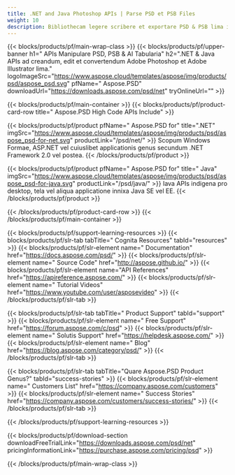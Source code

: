 ```yaml
---
title: .NET and Java Photoshop APIs | Parse PSD et PSB Files
weight: 10
description: Bibliothecam legere scribere et exportare PSD & PSB lima in multiplex suggestis. Stratis extrahendis et manipulatis sine Photoshop inauguratus est.
---
```


{{< blocks/products/pf/main-wrap-class >}}
{{< blocks/products/pf/upper-banner h1=" APIs Manipulare PSD, PSB & AI Tabularia" h2=".NET & Java APIs ad creandum, edit et convertendum Adobe Photoshop et Adobe Illustrator lima." logoImageSrc="https://www.aspose.cloud/templates/aspose/img/products/psd/aspose_psd.svg" pfName=" Aspose.PSD" downloadUrl="https://downloads.aspose.com/psd/net" tryOnlineUrl="" >}}

{{< blocks/products/pf/main-container >}}
{{< blocks/products/pf/product-card-row title=" Aspose.PSD High Code APIs Include" >}}

{{< blocks/products/pf/product pfName=" Aspose.PSD for" title=".NET" imgSrc="https://www.aspose.cloud/templates/aspose/img/products/psd/aspose_psd-for-net.svg" productLink="/psd/net/" >}}
Scopum Windows Formae, ASP.NET vel cuiuslibet applicationis genus secundum .NET Framework 2.0 vel postea.
{{< /blocks/products/pf/product >}}

{{< blocks/products/pf/product pfName=" Aspose.PSD for" title=" Java" imgSrc="https://www.aspose.cloud/templates/aspose/img/products/psd/aspose_psd-for-java.svg" productLink="/psd/java/" >}}
Iava APIs indigena pro desktop, tela vel aliqua applicatione innixa Java SE vel EE.
{{< /blocks/products/pf/product >}}

{{< /blocks/products/pf/product-card-row >}}
{{< /blocks/products/pf/main-container >}}

{{< blocks/products/pf/support-learning-resources >}}
{{< blocks/products/pf/slr-tab tabTitle=" Cognita Resources" tabId="resources" >}}
{{< blocks/products/pf/slr-element name=" Documentation" href="https://docs.aspose.com/psd/" >}}
{{< blocks/products/pf/slr-element name=" Source Code" href="http://aspose.github.io/" >}}
{{< blocks/products/pf/slr-element name="API References" href="https://apireference.aspose.com/" >}}
{{< blocks/products/pf/slr-element name=" Tutorial Videos" href="https://www.youtube.com/user/asposevideo" >}}
{{< /blocks/products/pf/slr-tab >}}

{{< blocks/products/pf/slr-tab tabTitle=" Product Support" tabId="support" >}}
{{< blocks/products/pf/slr-element name=" Free Support" href="https://forum.aspose.com/c/psd" >}}
{{< blocks/products/pf/slr-element name=" Solutis Support" href="https://helpdesk.aspose.com/" >}}
{{< blocks/products/pf/slr-element name=" Blog" href="https://blog.aspose.com/category/psd/" >}}
{{< /blocks/products/pf/slr-tab >}}

{{< blocks/products/pf/slr-tab tabTitle="Quare Aspose.PSD Product Genus?" tabId="success-stories" >}}
{{< blocks/products/pf/slr-element name=" Customers List" href="https://company.aspose.com/customers" >}}
{{< blocks/products/pf/slr-element name=" Success Stories" href="https://company.aspose.com/customers/success-stories/" >}}
{{< /blocks/products/pf/slr-tab >}}

{{< /blocks/products/pf/support-learning-resources >}}

{{< blocks/products/pf/download-section downloadFreeTrialLink="https://downloads.aspose.com/psd/net" pricingInformationLink="https://purchase.aspose.com/pricing/psd" >}}

{{< /blocks/products/pf/main-wrap-class >}}
